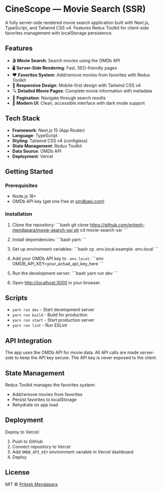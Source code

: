 # CineScope — Movie Search (SSR)

A fully server-side rendered movie search application built with Next.js, TypeScript, and Tailwind CSS v4. Features Redux Toolkit for client-side favorites management with localStorage persistence.

## Features

- 🎬 **Movie Search**: Search movies using the OMDb API
- 🖥️ **Server-Side Rendering**: Fast, SEO-friendly pages
- ❤️ **Favorites System**: Add/remove movies from favorites with Redux Toolkit
- 📱 **Responsive Design**: Mobile-first design with Tailwind CSS v4
- 🔍 **Detailed Movie Pages**: Complete movie information with metadata
- 📄 **Pagination**: Navigate through search results
- 🎨 **Modern UI**: Clean, accessible interface with dark mode support

## Tech Stack

- **Framework**: Next.js 15 (App Router)
- **Language**: TypeScript
- **Styling**: Tailwind CSS v4 (configless)
- **State Management**: Redux Toolkit
- **Data Source**: OMDb API
- **Deployment**: Vercel

## Getting Started

### Prerequisites

- Node.js 18+ 
- OMDb API key (get one free at [omdbapi.com](https://www.omdbapi.com/apikey.aspx))

### Installation

1. Clone the repository:
\`\`\`bash
git clone https://github.com/pritesh-mendapara/movie-search-ssr.git
cd movie-search-ssr
\`\`\`

2. Install dependencies:
\`\`\`bash
yarn
\`\`\`

3. Set up environment variables:
\`\`\`bash
cp .env.local.example .env.local
\`\`\`

4. Add your OMDb API key to `.env.local`:
\`\`\`env
OMDB_API_KEY=your_actual_api_key_here
\`\`\`

5. Run the development server:
\`\`\`bash
yarn run dev
\`\`\`

6. Open [http://localhost:3000](http://localhost:3000) in your browser.

## Scripts

- `yarn run dev` - Start development server
- `yarn run build` - Build for production
- `yarn run start` - Start production server
- `yarn run lint` - Run ESLint  

## API Integration

The app uses the OMDb API for movie data. All API calls are made server-side to keep the API key secure. The API key is never exposed to the client.

## State Management

Redux Toolkit manages the favorites system:
- Add/remove movies from favorites
- Persist favorites to localStorage
- Rehydrate on app load

## Deployment

Deploy to Vercel:

1. Push to GitHub
2. Connect repository to Vercel
3. Add `OMDB_API_KEY` environment variable in Vercel dashboard
4. Deploy

## License
MIT © [Pritesh Mendapara](https://github.com/pritesh-mendapara)
